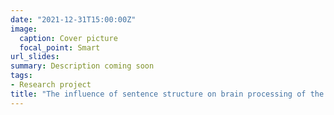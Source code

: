 ```yaml
---
date: "2021-12-31T15:00:00Z"
image:
  caption: Cover picture
  focal_point: Smart
url_slides: 
summary: Description coming soon
tags:
- Research project
title: "The influence of sentence structure on brain processing of the meaning of upcoming words"
---
```



